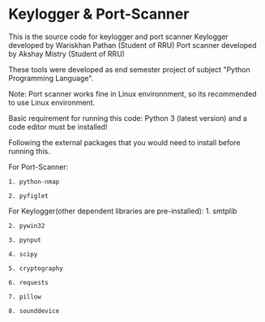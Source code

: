 # Keylogger & Port-Scanner
This is the source code for keylogger and port scanner
Keylogger developed by Wariskhan Pathan (Student of RRU)
Port scanner developed by Akshay Mistry (Student of RRU)

These tools were developed as end semester project of subject "Python Programming Language".

Note: Port scanner works fine in Linux environnment, so its recommended to use Linux environment.

Basic requirement for running this code:
Python 3 (latest version) and a code editor must be installed!

Following the external packages that you would need to install before running this.

For Port-Scanner:

    1. python-nmap
    
    2. pyfiglet

For Keylogger(other dependent libraries are pre-installed):
    1. smtplib
    
    2. pywin32
    
    3. pynput
    
    4. scipy
    
    5. cryptography
    
    6. requests
    
    7. pillow
    
    8. sounddevice
